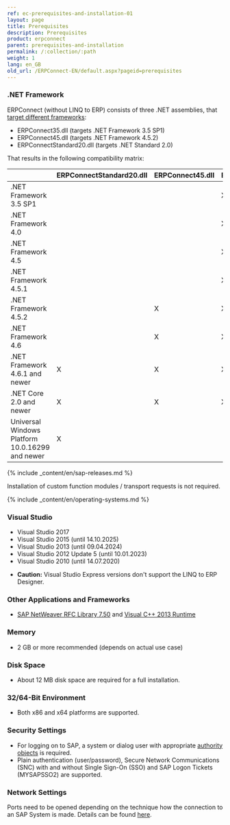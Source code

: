 ```yaml
---
ref: ec-prerequisites-and-installation-01
layout: page
title: Prerequisites
description: Prerequisites
product: erpconnect
parent: prerequisites-and-installation
permalink: /:collection/:path
weight: 1
lang: en_GB
old_url: /ERPConnect-EN/default.aspx?pageid=prerequisites
---
```


### .NET Framework

ERPConnect (without LINQ to ERP) consists of three .NET assemblies, that [target different frameworks](https://docs.microsoft.com/en-US/dotnet/standard/frameworks):
-	ERPConnect35.dll (targets .NET Framework 3.5 SP1)
-	ERPConnect45.dll (targets .NET Framework 4.5.2)
-	ERPConnectStandard20.dll (targets .NET Standard 2.0)

That results in the following compatibility matrix:

| |	ERPConnectStandard20.dll	| ERPConnect45.dll	| ERPConnect35.dll|
|:------|:------|:------ |:------ |
|.NET Framework 3.5 SP1	| | |	X|
|.NET Framework 4.0     | | |	X |
|.NET Framework 4.5	    | | |	X |
|.NET Framework 4.5.1	  | | |	X |
|.NET Framework 4.5.2 	 | | X	| X |
|.NET Framework 4.6	    | |	X |	X |
|.NET Framework 4.6.1 and newer |	X	| X |	X |
|.NET Core 2.0 and newer | X |	X	| X |
|Universal Windows Platform 10.0.16299 and newer	| X | | |	 	 

{% include _content/en/sap-releases.md %}

Installation of custom function modules / transport requests is not required.

{% include _content/en/operating-systems.md %}


### Visual Studio

- Visual Studio 2017
- Visual Studio 2015 (until 14.10.2025)
- Visual Studio 2013 (until 09.04.2024)
- Visual Studio 2012 Update 5 (until 10.01.2023)
- Visual Studio 2010 (until 14.07.2020)

* **Caution:** Visual Studio Express versions don't support the LINQ to ERP Designer.


### Other Applications and Frameworks

- [SAP NetWeaver RFC Library 7.50](https://launchpad.support.sap.com/#/notes/2573790) and [Visual C++ 2013 Runtime](https://www.microsoft.com/en-US/download/details.aspx?id=40784)


### Memory
* 2 GB or more recommended (depends on actual use case)


### Disk Space
* About 12 MB disk space are required for a full installation.


### 32/64-Bit Environment
* Both x86 and x64 platforms are supported.


### Security Settings
 	
* For logging on to SAP, a system or dialog user with appropriate [authority objects](https://kb.theobald-software.com/sap/authority-objects-sap-user-rights) is required.
* Plain authentication (user/password), Secure Network Communications (SNC) with and without Single Sign-On (SSO) and SAP Logon Tickets (MYSAPSSO2) are supported.


### Network Settings
 	
Ports need to be opened depending on the technique how the connection to an SAP System is made.
Details can be found [here](https://kb.theobald-software.com/sap/how-to-check-the-accessibility-to-a-sap-system).
